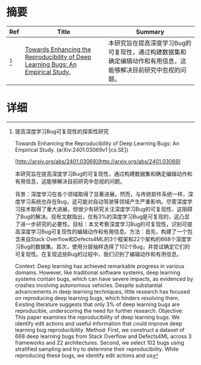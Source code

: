 # 摘要

| Ref | Title | Summary |
| --- | --- | --- |
| [^1] | [Towards Enhancing the Reproducibility of Deep Learning Bugs: An Empirical Study.](http://arxiv.org/abs/2401.03069) | 本研究旨在提高深度学习Bug的可复现性，通过构建数据集和确定编辑动作和有用信息，这能够解决目前研究中忽视的问题。 |

# 详细

[^1]: 提高深度学习Bug可复现性的探索性研究

    Towards Enhancing the Reproducibility of Deep Learning Bugs: An Empirical Study. (arXiv:2401.03069v1 [cs.SE])

    [http://arxiv.org/abs/2401.03069](http://arxiv.org/abs/2401.03069)

    本研究旨在提高深度学习Bug的可复现性，通过构建数据集和确定编辑动作和有用信息，这能够解决目前研究中忽视的问题。

    

    背景：深度学习在各个领域取得了显著进展。然而，与传统软件系统一样，深度学习系统也存在Bug，这可能对自动驾驶等领域产生严重影响。尽管深度学习技术取得了重大进展，但很少有研究关注深度学习Bug的可复现性，这阻碍了Bug的解决。现有文献指出，仅有3%的深度学习Bug是可复现的，这凸显了进一步研究的必要性。目标：本文考察深度学习Bug的可复现性，识别可提高深度学习Bug可复现性的编辑动作和有用信息。方法：首先，构建了一个包含来自Stack Overflow和Defects4ML的3个框架和22个架构的668个深度学习Bug的数据集。其次，使用分层抽样选择了102个Bug，并尝试确定它们的可复现性。在复现这些Bug的过程中，我们识别了编辑动作和有用信息。

    Context: Deep learning has achieved remarkable progress in various domains. However, like traditional software systems, deep learning systems contain bugs, which can have severe impacts, as evidenced by crashes involving autonomous vehicles. Despite substantial advancements in deep learning techniques, little research has focused on reproducing deep learning bugs, which hinders resolving them. Existing literature suggests that only 3% of deep learning bugs are reproducible, underscoring the need for further research.  Objective: This paper examines the reproducibility of deep learning bugs. We identify edit actions and useful information that could improve deep learning bug reproducibility.  Method: First, we construct a dataset of 668 deep learning bugs from Stack Overflow and Defects4ML across 3 frameworks and 22 architectures. Second, we select 102 bugs using stratified sampling and try to determine their reproducibility. While reproducing these bugs, we identify edit actions and us
    

